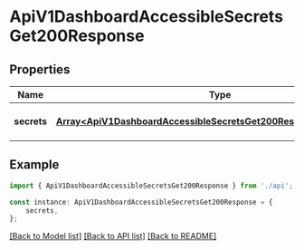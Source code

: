 # ApiV1DashboardAccessibleSecretsGet200Response


## Properties

Name | Type | Description | Notes
------------ | ------------- | ------------- | -------------
**secrets** | [**Array&lt;ApiV1DashboardAccessibleSecretsGet200ResponseSecretsInner&gt;**](ApiV1DashboardAccessibleSecretsGet200ResponseSecretsInner.md) |  | [optional] [default to undefined]

## Example

```typescript
import { ApiV1DashboardAccessibleSecretsGet200Response } from './api';

const instance: ApiV1DashboardAccessibleSecretsGet200Response = {
    secrets,
};
```

[[Back to Model list]](../README.md#documentation-for-models) [[Back to API list]](../README.md#documentation-for-api-endpoints) [[Back to README]](../README.md)
